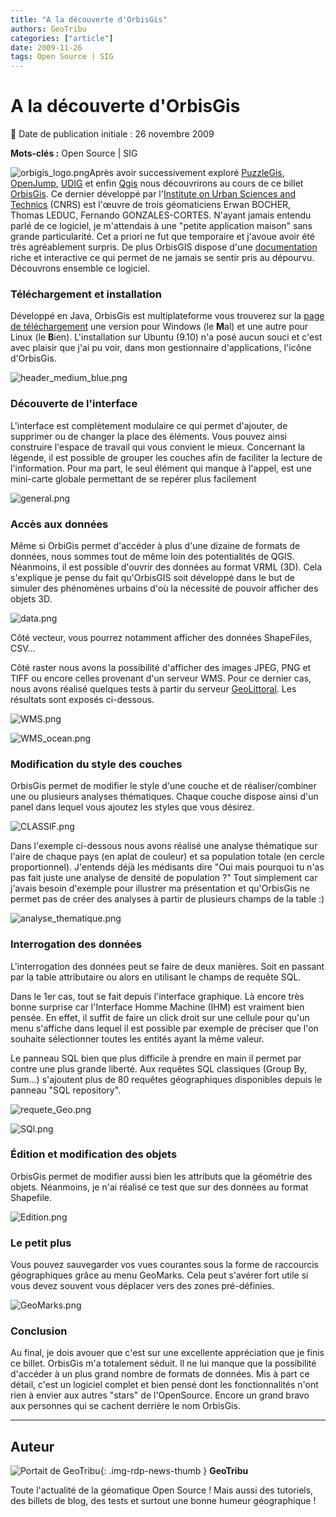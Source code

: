 ```yaml
---
title: "A la découverte d'OrbisGis"
authors: GeoTribu
categories: ["article"]
date: 2009-11-26
tags: Open Source | SIG
---
```


# A la découverte d'OrbisGis

:calendar: Date de publication initiale : 26 novembre 2009

**Mots-clés :** Open Source | SIG

![orbigis_logo.png](https://cdn.geotribu.fr/img/logos-icones/logiciels_librairies/orbigis.jpg)Après avoir successivement exploré [PuzzleGis](http://geotribu.net/node/117), [OpenJump](http://geotribu.net/node/120), [UDIG](http://geotribu.net/node/126) et enfin [Qgis](http://geotribu.net/node/152) nous découvrirons au cours de ce billet [OrbisGis](http://brehat.ec-nantes.fr/orbisgis/doku.php). Ce dernier développé par l'[Institute on Urban Sciences and Technics](http://www.irstv.cnrs.fr/) (CNRS) est l'œuvre de trois géomaticiens Erwan BOCHER, Thomas LEDUC, Fernando GONZALES-CORTES. N'ayant jamais entendu parlé de ce logiciel, je m'attendais à une "petite application maison" sans grande particularité. Cet a priori ne fut que temporaire et j'avoue avoir été très agréablement surpris. De plus OrbisGIS dispose d'une [documentation](http://brehat.ec-nantes.fr/orbisgis/doku.php?id=support:doc) riche et interactive ce qui permet de ne jamais se sentir pris au dépourvu. Découvrons ensemble ce logiciel.

### Téléchargement et installation

Développé en Java, OrbisGis est multiplateforme vous trouverez sur la [page de téléchargement](http://brehat.ec-nantes.fr/orbisgis/doku.php?id=download:index) une version pour Windows (le **M**al) et une autre pour Linux (le **B**ien). L'installation sur Ubuntu (9.10) n'a posé aucun souci et c'est avec plaisir que j'ai pu voir, dans mon gestionnaire d'applications, l'icône d'OrbisGis.

![header_medium_blue.png](https://cdn.geotribu.fr/img/Blog/orbisgis/header_medium_blue.png)

### Découverte de l'interface

L'interface est complètement modulaire ce qui permet d'ajouter, de supprimer ou de changer la place des éléments. Vous pouvez ainsi construire l'espace de travail qui vous convient le mieux. Concernant la légende, il est possible de grouper les couches afin de faciliter la lecture de l'information. Pour ma part, le seul élément qui manque à l'appel, est une mini-carte globale permettant de se repérer plus facilement

![general.png](https://cdn.geotribu.fr/img/Blog/orbisgis/general.png)

### Accès aux données

Même si OrbiGis permet d'accéder à plus d'une dizaine de formats de données, nous sommes tout de même loin des potentialités de QGIS. Néanmoins, il est possible d'ouvrir des données au format VRML (3D). Cela s'explique je pense du fait qu'OrbisGIS soit développé dans le but de simuler des phénomènes urbains d'où la nécessité de pouvoir afficher des objets 3D.

![data.png](https://cdn.geotribu.fr/img/Blog/orbisgis/data.png)

Côté vecteur, vous pourrez notamment afficher des données ShapeFiles, CSV...

Côté raster nous avons la possibilité d'afficher des images JPEG, PNG et TIFF ou encore celles provenant d'un serveur WMS. Pour ce dernier cas, nous avons réalisé quelques tests à partir du serveur [GeoLittoral](http://www.geolittoral.equipement.gouv.fr/). Les résultats sont exposés ci-dessous.

![WMS.png](https://cdn.geotribu.fr/img/Blog/orbisgis/WMS.png)

![WMS_ocean.png](https://cdn.geotribu.fr/img/Blog/orbisgis/WMS_ocean.png)

### Modification du style des couches

OrbisGis permet de modifier le style d'une couche et de réaliser/combiner une ou plusieurs analyses thématiques. Chaque couche dispose ainsi d'un panel dans lequel vous ajoutez les styles que vous désirez.

![CLASSIF.png](https://cdn.geotribu.fr/img/Blog/orbisgis/CLASSIF.png)

Dans l'exemple ci-dessous nous avons réalisé une analyse thématique sur l'aire de chaque pays (en aplat de couleur) et sa population totale (en cercle proportionnel). J'entends déjà les médisants dire "Oui mais pourquoi tu n'as pas fait juste une analyse de densité de population ?" Tout simplement car j'avais besoin d'exemple pour illustrer ma présentation et qu'OrbisGis ne permet pas de créer des analyses à partir de plusieurs champs de la table :)

![analyse_thematique.png](https://cdn.geotribu.fr/img/Blog/orbisgis/analyse_thematique.png)

### Interrogation des données

L'interrogation des données peut se faire de deux manières. Soit en passant par la table attributaire ou alors en utilisant le champs de requête SQL.

Dans le 1er cas, tout se fait depuis l'interface graphique. Là encore très bonne surprise car l'Interface Homme Machine (IHM) est vraiment bien pensée. En effet, il suffit de faire un click droit sur une cellule pour qu'un menu s'affiche dans lequel il est possible par exemple de préciser que l'on souhaite sélectionner toutes les entités ayant la même valeur.

Le panneau SQL bien que plus difficile à prendre en main il permet par contre une plus grande liberté. Aux requêtes SQL classiques (Group By, Sum...) s'ajoutent plus de 80 requêtes géographiques disponibles depuis le panneau "SQL repository".

![requete_Geo.png](https://cdn.geotribu.fr/img/Blog/orbisgis/requete_Geo.png)

![SQl.png](https://cdn.geotribu.fr/img/Blog/orbisgis/SQl.png)

### Édition et modification des objets

OrbisGis permet de modifier aussi bien les attributs que la géométrie des objets. Néanmoins, je n'ai réalisé ce test que sur des données au format Shapefile.

![Edition.png](https://cdn.geotribu.fr/img/Blog/orbisgis/Edition.png)

### Le petit plus

Vous pouvez sauvegarder vos vues courantes sous la forme de raccourcis géographiques grâce au menu GeoMarks. Cela peut s'avérer fort utile si vous devez souvent vous déplacer vers des zones pré-définies.

![GeoMarks.png](https://cdn.geotribu.fr/img/Blog/orbisgis/GeoMarks.png)

### Conclusion

Au final, je dois avouer que c'est sur une excellente appréciation que je finis ce billet. OrbisGis m'a totalement séduit. Il ne lui manque que la possibilité d'accéder à un plus grand nombre de formats de données. Mis à part ce détail, c'est un logiciel complet et bien pensé dont les fonctionnalités n'ont rien à envier aux autres "stars" de l'OpenSource. Encore un grand bravo aux personnes qui se cachent derrière le nom OrbisGis.

----

## Auteur

![Portait de GeoTribu](https://cdn.geotribu.fr/img/internal/charte/geotribu_logo_64x64.png){: .img-rdp-news-thumb }
**GeoTribu**

Toute l'actualité de la géomatique Open Source ! Mais aussi des tutoriels, des billets de blog, des tests et surtout une bonne humeur géographique !
